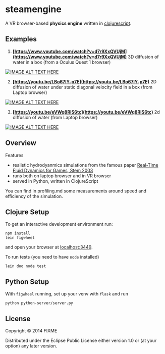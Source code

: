 # steamengine

A VR browser-based **physics engine** written in [clojurescript](https://clojurescript.org/). 

## Examples

1. **[https://www.youtube.com/watch?v=d7r9XxQVUjM](https://www.youtube.com/watch?v=d7r9XxQVUjM)** 3D diffusion of water in a box (from a Oculus Quest 1 browser) 

[![IMAGE ALT TEXT HERE](https://img.youtube.com/vi/d7r9XxQVUjM/0.jpg)](https://www.youtube.com/watch?v=d7r9XxQVUjM)

2. **[https://youtu.be/LBo67lY-p7E](https://youtu.be/LBo67lY-p7E)** 2D diffusion of water under static diagonal velocity field in a box (from Laptop browser) 

[![IMAGE ALT TEXT HERE](https://img.youtube.com/vi/LBo67lY-p7E/0.jpg)](https://www.youtube.com/watch?v=LBo67lY-p7E)

3. **[https://youtu.be/eVWq8RlS6tc](https://youtu.be/eVWq8RlS6tc)** 2d diffusion of water (from Laptop browser) 

[![IMAGE ALT TEXT HERE](https://img.youtube.com/vi/eVWq8RlS6tc/0.jpg)](https://www.youtube.com/watch?v=eVWq8RlS6tc)


## Overview

Features

- realistic hydrodyanmics simulations from the famous paper [Real-Time Fluid Dynamics for Games, Stem 2003](https://www.semanticscholar.org/paper/Real-Time-Fluid-Dynamics-for-Games-Stam/5127ac7b58e36ffd13ca4437fc123c6a018dc436?p2df)
- runs both on laptop browser and in VR browser
- served in Python, written in ClojureScript

You can find in profiling.md some measurements around speed and efficiency of the simulation.

## Clojure Setup

To get an interactive development environment run:

    npm install
    lein figwheel

and open your browser at [localhost:3449](http://localhost:3449/).

To run tests (you need to have `node` installed)

    lein doo node test

## Python Setup

With `figwheel` running, set up your venv with `flask` and run 

	python python-server/server.py

## License

Copyright © 2014 FIXME

Distributed under the Eclipse Public License either version 1.0 or (at your option) any later version.

